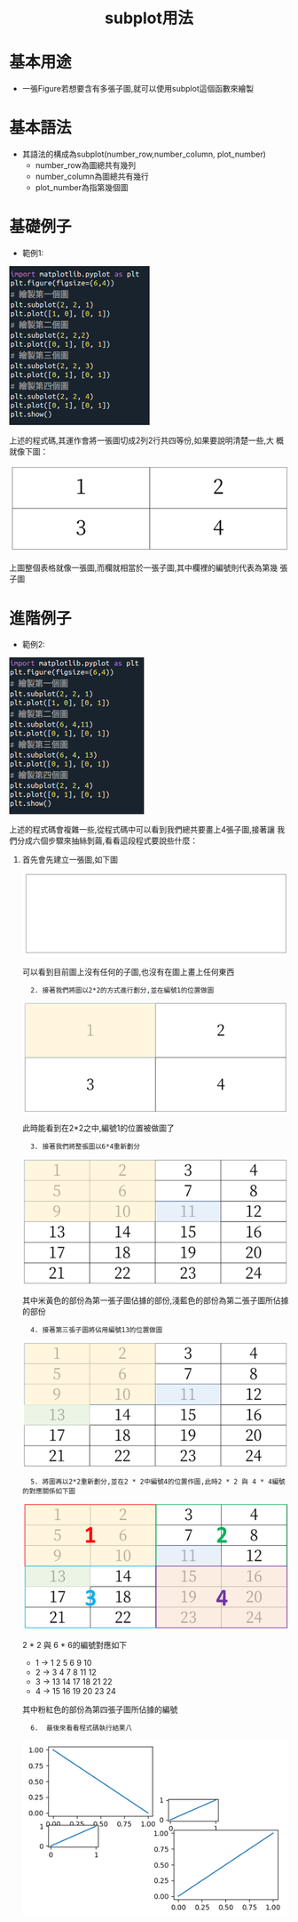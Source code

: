 <h1><center>subplot用法</center></h1>

# 基本用途

* 一張Figure若想要含有多張子圖,就可以使用subplot這個函數來繪製

# 基本語法

* 其語法的構成為subplot(number_row,number_column, plot_number)
  * number_row為圖總共有幾列
  * number_column為圖總共有幾行
  * plot_number為指第幾個圖

# 基礎例子

* 範例1:

![1](https://github.com/bruce-dmlab/Matplotlib/blob/master/subplot/123.png?raw=true)

​				上述的程式碼,其運作會將一張圖切成2列2行共四等份,如果要說明清楚一些,大		概就像下圖：

![1](https://github.com/bruce-dmlab/Matplotlib/blob/master/subplot/234.png?raw=true)

​				上圖整個表格就像一張圖,而欄就相當於一張子圖,其中欄裡的編號則代表為第幾		張子圖

# 進階例子

* 範例2:

![1](https://github.com/bruce-dmlab/Matplotlib/blob/master/subplot/345.png?raw=true)

​				上述的程式碼會複雜一些,從程式碼中可以看到我們總共要畫上4張子圖,接著讓		我們分成六個步驟來抽絲剝繭,看看這段程式要說些什麼：	

   1. 首先會先建立一張圖,如下圖

      ![1](https://github.com/bruce-dmlab/Matplotlib/blob/master/subplot/456.png?raw=true)

      可以看到目前圖上沒有任何的子圖,也沒有在圖上畫上任何東西

			2. 接著我們將圖以2*2的方式進行劃分,並在編號1的位置做圖

      ![1](https://github.com/bruce-dmlab/Matplotlib/blob/master/subplot/567.png?raw=true)

      此時能看到在2*2之中,編號1的位置被做圖了

			3. 接著我們將整張圖以6*4重新劃分

      ![1](https://github.com/bruce-dmlab/Matplotlib/blob/master/subplot/678.png?raw=true)

      其中米黃色的部份為第一張子圖佔據的部份,淺藍色的部份為第二張子圖所佔據的部份

			4. 接著第三張子圖將佔用編號13的位置做圖

      ![1](https://github.com/bruce-dmlab/Matplotlib/blob/master/subplot/789.png?raw=true)

			5. 將圖再以2*2重新劃分,並在2 * 2中編號4的位置作圖,此時2 * 2 與 4 * 4編號的對應關係如下圖

      ![1](https://github.com/bruce-dmlab/Matplotlib/blob/master/subplot/8910.png?raw=true)

      2 * 2 與 6 * 6的編號對應如下

      * 1 -> 1 2 5 6 9 10
      * 2 -> 3 4 7 8 11 12
      * 3 -> 13 14 17 18 21 22
      * 4 -> 15 16 19 20 23 24

      其中粉紅色的部份為第四張子圖所佔據的編號

			6.  最後來看看程式碼執行結果八

      ![1](https://github.com/bruce-dmlab/Matplotlib/blob/master/subplot/91011.png?raw=true)